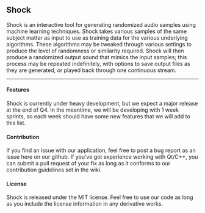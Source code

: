 ## Shock
Shock is an interactive tool for generating randomized audio samples using machine learning techniques. Shock takes various samples of the same subject matter as input to use as training data for the various underlying algorithms. These algorithms may be tweaked through various settings to produce the level of randomness or similarity required. Shock will then produce a randomized output sound that mimics the input samples; this process may be repeated indefinitely, with options to save output files as they are generated, or played back through one continuous stream.

---
#### Features
Shock is currently under heavy development, but we expect a major release at the end of Q4. In the meantime, we will be developing with 1 week sprints, so each week should have some new features that we will add to this list.

#### Contribution
If you find an issue with our application, feel free to post a bug report as an issue here on our github. If you've got experience working with Qt/C++, you can submit a pull request of your fix as long as it conforms to our contribution guidelines set in the wiki.

#### License
Shock is released under the MIT license. Feel free to use our code as long as you include the license information in any derivative works.
